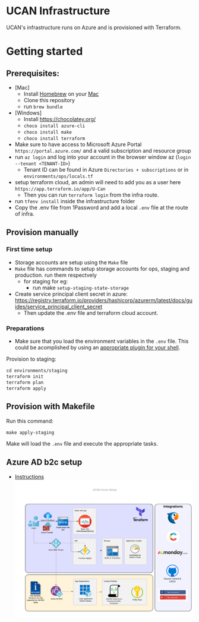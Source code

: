 # UCAN Infrastructure️

UCAN's infrastructure runs on Azure and is provisioned with Terraform.

# Getting started

## Prerequisites:

- [Mac]
  - Install [Homebrew](https://brew.sh) on your [Mac](https://www.apple.com/mac/)
  - Clone this repository
  - run `brew bundle`
- [Windows] 
  - Install https://chocolatey.org/
  - `choco install azure-cli`
  - `choco install make`
  - `choco install terraform`
- Make sure to have access to Microsoft Azure Portal `https://portal.azure.com/` and a valid subscription
  and resource group
- run `az login` and log into your account in the browser window az (`login --tenant <TENANT-ID>`) 
  - Tenant ID can be found in Azure `Directories + subscriptions` or in `environments/ops/locals.tf`
- setup terraform cloud, an admin will need to add you as a user here `https://app.terraform.io/app/U-Can` 
  - Then you can run `terraform login` from the infra route.
- run `tfenv install` inside the infrastructure folder
- Copy the .env file from 1Password and add a local `.env` file at the route of infra.

## Provision manually

### First time setup
- Storage accounts are setup using the `Make` file
- `Make` file has commands to setup storage accounts for ops, staging and production. run them respectvely
  - for staging for eg:
    - run make `setup-staging-state-storage`
- Create service principal client secret in azure: https://registry.terraform.io/providers/hashicorp/azurerm/latest/docs/guides/service_principal_client_secret
  - Then update the .env file and terraform cloud account. 

### Preparations

- Make sure that you load the environment variables in the `.env` file. This
  could be acomplished by using an
  [appropriate plugin for your shell](https://github.com/johnhamelink/env-zsh).

Provision to staging:

```
cd environments/staging
terraform init
terraform plan
terraform apply
```

## Provision with Makefile

Run this command:

```
make apply-staging
```

Make will load the `.env` file and execute the appropriate tasks.

## Azure AD b2c setup 
- [Instructions](README_AD_B2C.md)
![](./bin/Azure%20serverless%20web%20app%20UCAN.png)


